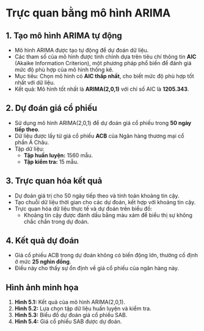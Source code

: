 # Trực quan bằng mô hình ARIMA

## 1. Tạo mô hình ARIMA tự động
- Mô hình ARIMA được tạo tự động để dự đoán dữ liệu.
- Các tham số của mô hình được tinh chỉnh dựa trên tiêu chí thông tin **AIC** (Akaike Information Criterion), một phương pháp phổ biến để đánh giá mức độ phù hợp của mô hình thống kê.
- Mục tiêu: Chọn mô hình có **AIC thấp nhất**, cho biết mức độ phù hợp tốt nhất với dữ liệu.
- Kết quả: Mô hình tốt nhất là **ARIMA(2,0,1)** với chỉ số AIC là **1205.343**.

## 2. Dự đoán giá cổ phiếu
- Sử dụng mô hình ARIMA(2,0,1) để dự đoán giá cổ phiếu trong **50 ngày tiếp theo**.
- Dữ liệu được lấy từ giá cổ phiếu **ACB** của Ngân hàng thương mại cổ phần Á Châu.
- Tập dữ liệu:
  - **Tập huấn luyện:** 1560 mẫu.
  - **Tập kiểm tra:** 15 mẫu.

## 3. Trực quan hóa kết quả
- Dự đoán giá trị cho 50 ngày tiếp theo và tính toán khoảng tin cậy.
- Tạo chuỗi dữ liệu thời gian cho các dự đoán, kết hợp với khoảng tin cậy.
- Trực quan hóa dữ liệu thực tế và dự đoán trên biểu đồ:
  - Khoảng tin cậy được đánh dấu bằng màu xám để biểu thị sự không chắc chắn trong dự đoán.

## 4. Kết quả dự đoán
- Giá cổ phiếu ACB trong dự đoán không có biến động lớn, thường cố định ở mức **25 nghìn đồng**.
- Điều này cho thấy sự ổn định về giá cổ phiếu của ngân hàng này.

## Hình ảnh minh họa
1. **Hình 5.1:** Kết quả của mô hình ARIMA(2,0,1).
2. **Hình 5.2:** Lựa chọn tập dữ liệu huấn luyện và kiểm tra.
3. **Hình 5.3:** Biểu đồ dự đoán giá cổ phiếu SAB.
4. **Hình 5.4:** Giá cổ phiếu SAB được dự đoán.
